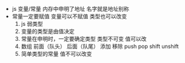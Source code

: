 - js 变量/常量 内存中申明了地址 名字就是地址别称
- 常量一定要赋值 变量可以不赋值 类型也可以改变
    1. js 弱类型
    2. 变量的类型是由值决定 
    3. 常量在申明时，一定要确定类型 类型不可变 值可以改
    4. 数组 前面（队头） 后面（队尾） 添加 移除
        push pop shift unshift
    5. 简单类型的常量 值不可以改变